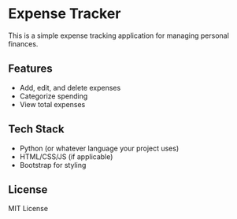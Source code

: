 # Expense Tracker

This is a simple expense tracking application for managing personal finances.

## Features
- Add, edit, and delete expenses
- Categorize spending
- View total expenses

## Tech Stack
- Python (or whatever language your project uses)
- HTML/CSS/JS (if applicable)
- Bootstrap for styling

## License
MIT License
